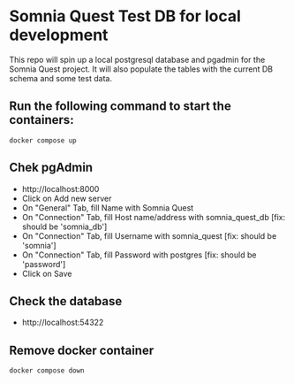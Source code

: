 # Somnia Quest Test DB for local development

This repo will spin up a local postgresql database and pgadmin for the Somnia Quest project. It will also populate the tables with the current DB schema and some test data.

## Run the following command to start the containers:

`docker compose up`

## Chek pgAdmin
- http://localhost:8000
- Click on Add new server
- On "General" Tab, fill Name with Somnia Quest
- On "Connection" Tab, fill Host name/address with somnia_quest_db [fix: should be 'somnia_db']
- On "Connection" Tab, fill Username with somnia_quest [fix: should be 'somnia']
- On "Connection" Tab, fill Password with postgres [fix: should be 'password']
- Click on Save

## Check the database
- http://localhost:54322

## Remove docker container 
`docker compose down`
